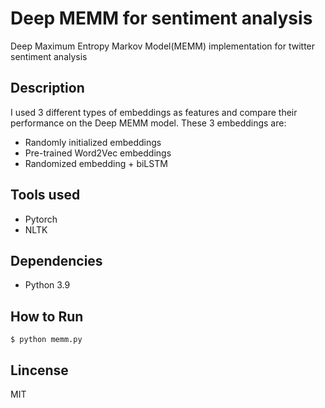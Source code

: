 # Deep MEMM for sentiment analysis

Deep Maximum Entropy Markov Model(MEMM) implementation for twitter sentiment analysis

## Description

I used 3 different types of embeddings as features and compare their performance on the Deep MEMM model. These 3 embeddings are:

- Randomly initialized embeddings 
- Pre-trained Word2Vec embeddings
- Randomized embedding + biLSTM


## Tools used

- Pytorch
- NLTK

## Dependencies

- Python 3.9

## How to Run

`$ python memm.py`

##  Lincense

MIT
